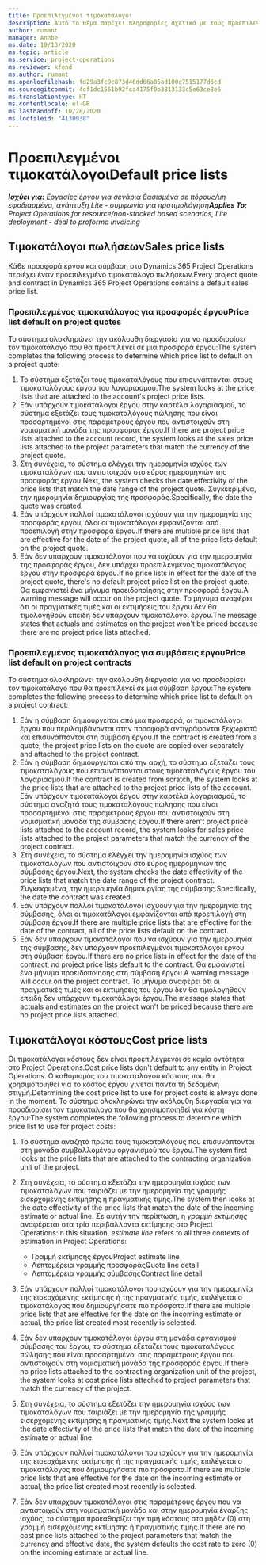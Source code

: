 ```yaml
---
title: Προεπιλεγμένοι τιμοκατάλογοι
description: Αυτό το θέμα παρέχει πληροφορίες σχετικά με τους προεπιλεγμένους τιμοκαταλόγους πώλησης και κόστους στο Project Operations.
author: rumant
manager: Annbe
ms.date: 10/13/2020
ms.topic: article
ms.service: project-operations
ms.reviewer: kfend
ms.author: rumant
ms.openlocfilehash: fd29a3fc9c873d46dd66a05ad100c7515177d6cd
ms.sourcegitcommit: 4cf1dc1561b92fca4175f0b3813133c5e63ce8e6
ms.translationtype: HT
ms.contentlocale: el-GR
ms.lasthandoff: 10/28/2020
ms.locfileid: "4130938"
---
```

# <a name="default-price-lists"></a><span data-ttu-id="fba81-103">Προεπιλεγμένοι τιμοκατάλογοι</span><span class="sxs-lookup"><span data-stu-id="fba81-103">Default price lists</span></span>

<span data-ttu-id="fba81-104">_**Ισχύει για:** Εργασίες έργου για σενάρια βασισμένα σε πόρους/μη εφοδιασμένα, ανάπτυξη Lite - συμφωνία για προτιμολόγηση_</span><span class="sxs-lookup"><span data-stu-id="fba81-104">_**Applies To:** Project Operations for resource/non-stocked based scenarios, Lite deployment - deal to proforma invoicing_</span></span>

## <a name="sales-price-lists"></a><span data-ttu-id="fba81-105">Τιμοκατάλογοι πωλήσεων</span><span class="sxs-lookup"><span data-stu-id="fba81-105">Sales price lists</span></span>

<span data-ttu-id="fba81-106">Κάθε προσφορά έργου και σύμβαση στο Dynamics 365 Project Operations περιέχει έναν προεπιλεγμένο τιμοκατάλογο πωλήσεων.</span><span class="sxs-lookup"><span data-stu-id="fba81-106">Every project quote and contract in Dynamics 365 Project Operations contains a default sales price list.</span></span> 

### <a name="price-list-default-on-project-quotes"></a><span data-ttu-id="fba81-107">Προεπιλεγμένος τιμοκατάλογος για προσφορές έργου</span><span class="sxs-lookup"><span data-stu-id="fba81-107">Price list default on project quotes</span></span>
<span data-ttu-id="fba81-108">Το σύστημα ολοκληρώνει την ακόλουθη διεργασία για να προσδιορίσει τον τιμοκατάλογο που θα προεπιλεγεί σε μια προσφορά έργου:</span><span class="sxs-lookup"><span data-stu-id="fba81-108">The system completes the following process to determine which price list to default on a project quote:</span></span>

1. <span data-ttu-id="fba81-109">Το σύστημα εξετάζει τους τιμοκαταλόγους που επισυνάπτονται στους τιμοκαταλόγους έργου του λογαριασμού.</span><span class="sxs-lookup"><span data-stu-id="fba81-109">The system looks at the price lists that are attached to the account's project price lists.</span></span> 
2. <span data-ttu-id="fba81-110">Εάν υπάρχουν τιμοκατάλογοι έργου στην καρτέλα λογαριασμού, το σύστημα εξετάζει τους τιμοκαταλόγους πώλησης που είναι προσαρτημένοι στις παραμέτρους έργου που αντιστοιχούν στη νομισματική μονάδα της προσφοράς έργου.</span><span class="sxs-lookup"><span data-stu-id="fba81-110">If there are project price lists attached to the account record, the system looks at the sales price lists attached to the project parameters that match the currency of the project quote.</span></span>
3. <span data-ttu-id="fba81-111">Στη συνέχεια, το σύστημα ελέγχει την ημερομηνία ισχύος των τιμοκαταλόγων που αντιστοιχούν στο εύρος ημερομηνιών της προσφοράς έργου.</span><span class="sxs-lookup"><span data-stu-id="fba81-111">Next, the system checks the date effectivity of the price lists that match the date range of the project quote.</span></span> <span data-ttu-id="fba81-112">Συγκεκριμένα, την ημερομηνία δημιουργίας της προσφοράς.</span><span class="sxs-lookup"><span data-stu-id="fba81-112">Specifically, the date the quote was created.</span></span>
4. <span data-ttu-id="fba81-113">Εάν υπάρχουν πολλοί τιμοκατάλογοι ισχύουν για την ημερομηνία της προσφοράς έργου, όλοι οι τιμοκατάλογοι εμφανίζονται από προεπιλογή στην προσφορά έργου.</span><span class="sxs-lookup"><span data-stu-id="fba81-113">If there are multiple price lists that are effective for the date of the project quote, all of the price lists default on the project quote.</span></span>
5. <span data-ttu-id="fba81-114">Εάν δεν υπάρχουν τιμοκατάλογοι που να ισχύουν για την ημερομηνία της προσφοράς έργου, δεν υπάρχει προεπιλεγμένος τιμοκατάλογος έργου στην προσφορά έργου.</span><span class="sxs-lookup"><span data-stu-id="fba81-114">If no price lists in effect for the date of the project quote, there's no default project price list on the project quote.</span></span> <span data-ttu-id="fba81-115">Θα εμφανιστεί ένα μήνυμα προειδοποίησης στην προσφορά έργου.</span><span class="sxs-lookup"><span data-stu-id="fba81-115">A warning message will occur on the project quote.</span></span> <span data-ttu-id="fba81-116">Το μήνυμα αναφέρει ότι οι πραγματικές τιμές και οι εκτιμήσεις του έργου δεν θα τιμολογηθούν επειδή δεν υπάρχουν τιμοκατάλογοι έργου.</span><span class="sxs-lookup"><span data-stu-id="fba81-116">The message states that actuals and estimates on the project won't be priced because there are no project price lists attached.</span></span>

### <a name="price-list-default-on-project-contracts"></a><span data-ttu-id="fba81-117">Προεπιλεγμένος τιμοκατάλογος για συμβάσεις έργου</span><span class="sxs-lookup"><span data-stu-id="fba81-117">Price list default on project contracts</span></span> 
<span data-ttu-id="fba81-118">Το σύστημα ολοκληρώνει την ακόλουθη διεργασία για να προσδιορίσει τον τιμοκατάλογο που θα προεπιλεγεί σε μια σύμβαση έργου:</span><span class="sxs-lookup"><span data-stu-id="fba81-118">The system completes the following process to determine which price list to default on a project contract:</span></span>

1. <span data-ttu-id="fba81-119">Εάν η σύμβαση δημιουργείται από μια προσφορά, οι τιμοκατάλογοι έργου που περιλαμβάνονται στην προσφορά αντιγράφονται ξεχωριστά και επισυνάπτονται στη σύμβαση έργου.</span><span class="sxs-lookup"><span data-stu-id="fba81-119">If the contract is created from a quote, the project price lists on the quote are copied over separately and attached to the project contract.</span></span>
2. <span data-ttu-id="fba81-120">Εάν η σύμβαση δημιουργείται από την αρχή, το σύστημα εξετάζει τους τιμοκαταλόγους που επισυνάπτονται στους τιμοκαταλόγους έργου του λογαριασμού.</span><span class="sxs-lookup"><span data-stu-id="fba81-120">If the contract is created from scratch, the system looks at the price lists that are attached to the project price lists of the account.</span></span> <span data-ttu-id="fba81-121">Εάν υπάρχουν τιμοκατάλογοι έργου στην καρτέλα λογαριασμού, το σύστημα αναζητά τους τιμοκαταλόγους πώλησης που είναι προσαρτημένοι στις παραμέτρους έργου που αντιστοιχούν στη νομισματική μονάδα της σύμβασης έργου.</span><span class="sxs-lookup"><span data-stu-id="fba81-121">If there aren't project price lists attached to the account record, the system looks for sales price lists attached to the project parameters that match the currency of the project contract.</span></span>
4. <span data-ttu-id="fba81-122">Στη συνέχεια, το σύστημα ελέγχει την ημερομηνία ισχύος των τιμοκαταλόγων που αντιστοιχούν στο εύρος ημερομηνιών της σύμβασης έργου.</span><span class="sxs-lookup"><span data-stu-id="fba81-122">Next, the system checks the date effectivity of the price lists that match the date range of the project contract.</span></span> <span data-ttu-id="fba81-123">Συγκεκριμένα, την ημερομηνία δημιουργίας της σύμβασης.</span><span class="sxs-lookup"><span data-stu-id="fba81-123">Specifically, the date the contract was created.</span></span>
5. <span data-ttu-id="fba81-124">Εάν υπάρχουν πολλοί τιμοκατάλογοι ισχύουν για την ημερομηνία της σύμβασης, όλοι οι τιμοκατάλογοι εμφανίζονται από προεπιλογή στη σύμβαση έργου.</span><span class="sxs-lookup"><span data-stu-id="fba81-124">If there are multiple price lists that are effective for the date of the contract, all of the price lists default on the contract.</span></span>
6. <span data-ttu-id="fba81-125">Εάν δεν υπάρχουν τιμοκατάλογοι που να ισχύουν για την ημερομηνία της σύμβασης, δεν υπάρχουν προεπιλεγμένοι τιμοκατάλογοι έργου στη σύμβαση έργου.</span><span class="sxs-lookup"><span data-stu-id="fba81-125">If there are no price lists in effect for the date of the contract, no project price lists default to the contract.</span></span> <span data-ttu-id="fba81-126">Θα εμφανιστεί ένα μήνυμα προειδοποίησης στη σύμβαση έργου.</span><span class="sxs-lookup"><span data-stu-id="fba81-126">A warning message will occur on the project contract.</span></span> <span data-ttu-id="fba81-127">Το μήνυμα αναφέρει ότι οι πραγματικές τιμές και οι εκτιμήσεις του έργου δεν θα τιμολογηθούν επειδή δεν υπάρχουν τιμοκατάλογοι έργου.</span><span class="sxs-lookup"><span data-stu-id="fba81-127">The message states that actuals and estimates on the project won't be priced because there are no project price lists attached.</span></span>

## <a name="cost-price-lists"></a><span data-ttu-id="fba81-128">Τιμοκατάλογοι κόστους</span><span class="sxs-lookup"><span data-stu-id="fba81-128">Cost price lists</span></span>

<span data-ttu-id="fba81-129">Οι τιμοκατάλογοι κόστους δεν είναι προεπιλεγμένοι σε καμία οντότητα στο Project Operations.</span><span class="sxs-lookup"><span data-stu-id="fba81-129">Cost price lists don't default to any entity in Project Operations.</span></span> <span data-ttu-id="fba81-130">Ο καθορισμός του τιμοκαταλόγου κόστους που θα χρησιμοποιηθεί για το κόστος έργου γίνεται πάντα τη δεδομένη στιγμή.</span><span class="sxs-lookup"><span data-stu-id="fba81-130">Determining the cost price list to use for project costs is always done in the moment.</span></span> <span data-ttu-id="fba81-131">Το σύστημα ολοκληρώνει την ακόλουθη διεργασία για να προσδιορίσει τον τιμοκατάλογο που θα χρησιμοποιηθεί για κόστη έργου:</span><span class="sxs-lookup"><span data-stu-id="fba81-131">The system completes the following process to determine which price list to use for project costs:</span></span>

1. <span data-ttu-id="fba81-132">Το σύστημα αναζητά πρώτα τους τιμοκαταλόγους που επισυνάπτονται στη μονάδα συμβαλλομένου οργανισμού του έργου.</span><span class="sxs-lookup"><span data-stu-id="fba81-132">The system first looks at the price lists that are attached to the contracting organization unit of the project.</span></span>
2. <span data-ttu-id="fba81-133">Στη συνέχεια, το σύστημα εξετάζει την ημερομηνία ισχύος των τιμοκαταλόγων που ταιριάζει με την ημερομηνία της γραμμής εισερχόμενης εκτίμησης ή πραγματικής τιμής.</span><span class="sxs-lookup"><span data-stu-id="fba81-133">The system then looks at the date effectivity of the price lists that match the date of the incoming estimate or actual line.</span></span> <span data-ttu-id="fba81-134">Σε αυτήν την περίπτωση, η *γραμμή εκτίμησης* αναφέρεται στα τρία περιβάλλοντα εκτίμησης στο Project Operations:</span><span class="sxs-lookup"><span data-stu-id="fba81-134">In this situation, *estimate line* refers to all three contexts of estimation in Project Operations:</span></span>

    - <span data-ttu-id="fba81-135">Γραμμή εκτίμησης έργου</span><span class="sxs-lookup"><span data-stu-id="fba81-135">Project estimate line</span></span>
    - <span data-ttu-id="fba81-136">Λεπτομέρεια γραμμής προσφοράς</span><span class="sxs-lookup"><span data-stu-id="fba81-136">Quote line detail</span></span>
    - <span data-ttu-id="fba81-137">Λεπτομέρεια γραμμής σύμβασης</span><span class="sxs-lookup"><span data-stu-id="fba81-137">Contract line detail</span></span>
  
3. <span data-ttu-id="fba81-138">Εάν υπάρχουν πολλοί τιμοκατάλογοι που ισχύουν για την ημερομηνία της εισερχόμενης εκτίμησης ή της πραγματικής τιμής, επιλέγεται ο τιμοκατάλογος που δημιουργήσατε πιο πρόσφατα.</span><span class="sxs-lookup"><span data-stu-id="fba81-138">If there are multiple price lists that are effective for the date on the incoming estimate or actual, the price list created most recently is selected.</span></span>
4. <span data-ttu-id="fba81-139">Εάν δεν υπάρχουν τιμοκατάλογοι έργου στη μονάδα οργανισμού σύμβασης του έργου, το σύστημα εξετάζει τους τιμοκαταλόγους πώλησης που είναι προσαρτημένοι στις παραμέτρους έργου που αντιστοιχούν στη νομισματική μονάδα της προσφοράς έργου.</span><span class="sxs-lookup"><span data-stu-id="fba81-139">If there no price lists attached to the contracting organization unit of the project, the system looks at cost price lists attached to project parameters that match the currency of the project.</span></span>
5. <span data-ttu-id="fba81-140">Στη συνέχεια, το σύστημα εξετάζει την ημερομηνία ισχύος των τιμοκαταλόγων που ταιριάζει με την ημερομηνία της γραμμής εισερχόμενης εκτίμησης ή πραγματικής τιμής.</span><span class="sxs-lookup"><span data-stu-id="fba81-140">Next the system looks at the date effectivity of the price lists that match the date of the incoming estimate or actual line.</span></span> 
6. <span data-ttu-id="fba81-141">Εάν υπάρχουν πολλοί τιμοκατάλογοι που ισχύουν για την ημερομηνία της εισερχόμενης εκτίμησης ή της πραγματικής τιμής, επιλέγεται ο τιμοκατάλογος που δημιουργήσατε πιο πρόσφατα.</span><span class="sxs-lookup"><span data-stu-id="fba81-141">If there are multiple price lists that are effective for the date on the incoming estimate or actual, the price list created most recently is selected.</span></span>
7. <span data-ttu-id="fba81-142">Εάν δεν υπάρχουν τιμοκατάλογοι στις παραμέτρους έργου που να αντιστοιχούν στη νομισματική μονάδα και στην ημερομηνία έναρξης ισχύος, το σύστημα προκαθορίζει την τιμή κόστους στο μηδέν (0) στη γραμμή εισερχόμενης εκτίμησης ή πραγματικής τιμής.</span><span class="sxs-lookup"><span data-stu-id="fba81-142">If there are no cost price lists attached to the project parameters that match the currency and effective date, the system defaults the cost rate to zero (0) on the incoming estimate or actual line.</span></span>
